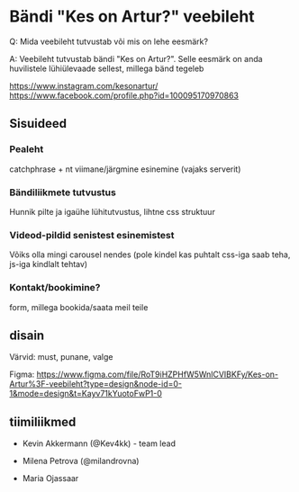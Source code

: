 # Bändi "Kes on Artur?" veebileht

Q: Mida veebileht tutvustab või mis on lehe eesmärk?

A: Veebileht tutvustab bändi "Kes on Artur?". Selle eesmärk on anda huvilistele lühiülevaade sellest, millega bänd tegeleb

<https://www.instagram.com/kesonartur/>
<https://www.facebook.com/profile.php?id=100095170970863>

## Sisuideed

### Pealeht

catchphrase + nt viimane/järgmine esinemine (vajaks serverit)

### Bändiliikmete tutvustus

Hunnik pilte ja igaühe lühitutvustus, lihtne css struktuur

### Videod-pildid senistest esinemistest

Võiks olla mingi carousel nendes (pole kindel kas puhtalt css-iga saab teha, js-iga kindlalt tehtav)

### Kontakt/bookimine?

form, millega bookida/saata meil teile

## disain

Värvid: must, punane, valge

Figma: <https://www.figma.com/file/RoT9iHZPHfW5WnlCVIBKFy/Kes-on-Artur%3F-veebileht?type=design&node-id=0-1&mode=design&t=Kayv71kYuotoFwP1-0>

## tiimiliikmed

* Kevin Akkermann (@Kev4kk) - team lead

* Milena Petrova (@milandrovna)

* Maria Ojassaar 


